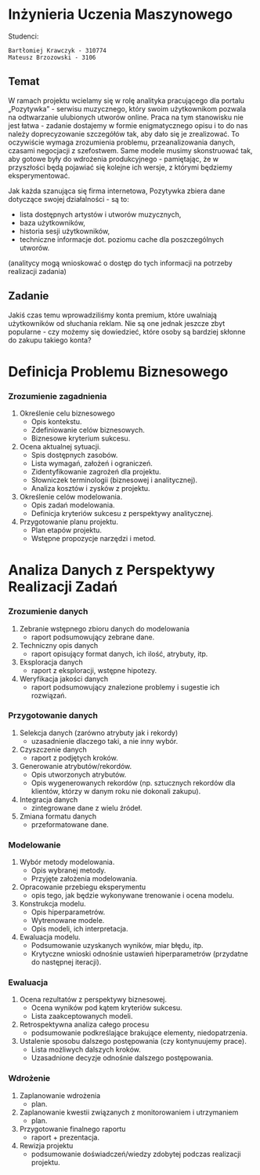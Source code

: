 # Inżynieria Uczenia Maszynowego

Studenci:
```
Bartłomiej Krawczyk - 310774
Mateusz Brzozowski - 3106
```

## Temat

W ramach projektu wcielamy się w rolę analityka pracującego dla portalu „Pozytywka” -
serwisu muzycznego, który swoim użytkownikom pozwala na odtwarzanie ulubionych utworów
online. Praca na tym stanowisku nie jest łatwa - zadanie dostajemy w formie enigmatycznego opisu
i to do nas należy doprecyzowanie szczegółów tak, aby dało się je zrealizować. To oczywiście
wymaga zrozumienia problemu, przeanalizowania danych, czasami negocjacji z szefostwem.
Same modele musimy skonstruować tak, aby gotowe były do wdrożenia produkcyjnego -
pamiętając, że w przyszłości będą pojawiać się kolejne ich wersje, z którymi będziemy
eksperymentować.

Jak każda szanująca się firma internetowa, Pozytywka zbiera dane dotyczące swojej działalności - są to:
- lista dostępnych artystów i utworów muzycznych,
- baza użytkowników,
- historia sesji użytkowników,
- techniczne informacje dot. poziomu cache dla poszczególnych utworów.

(analitycy mogą wnioskować o dostęp do tych informacji na potrzeby realizacji zadania)

## Zadanie

Jakiś czas temu wprowadziliśmy konta premium, które uwalniają użytkowników od słuchania reklam.
Nie są one jednak jeszcze zbyt popularne - czy możemy się dowiedzieć, które osoby są bardziej skłonne do zakupu takiego konta?

# Definicja Problemu Biznesowego

### Zrozumienie zagadnienia
<!-- Musimy zrozumieć, co tak naprawdę jest do zrobienia i ustalić, jak to osiągnąć. -->

1. Określenie celu biznesowego
    - Opis kontekstu.
    - Zdefiniowanie celów biznesowych.
    - Biznesowe kryterium sukcesu.
2. Ocena aktualnej sytuacji.
    - Spis dostępnych zasobów.
    - Lista wymagań, założeń i ograniczeń.
    - Zidentyfikowanie zagrożeń dla projektu.
    - Słowniczek terminologii (biznesowej i analitycznej).
    - Analiza kosztów i zysków z projektu.
3. Określenie celów modelowania.
    - Opis zadań modelowania.
    - Definicja kryteriów sukcesu z perspektywy analitycznej.
4. Przygotowanie planu projektu.
    - Plan etapów projektu.
    - Wstępne propozycje narzędzi i metod.


# Analiza Danych z Perspektywy Realizacji Zadań

### Zrozumienie danych
<!-- Wstępne zebranie i przeanalizowanie danych. -->

1. Zebranie wstępnego zbioru danych do modelowania 
    - raport podsumowujący zebrane dane.
2. Techniczny opis danych 
    - raport opisujący format danych, ich ilość, atrybuty, itp.
3. Eksploracja danych 
    - raport z eksploracji, wstępne hipotezy.
4. Weryfikacja jakości danych 
    - raport podsumowujący znalezione problemy i sugestie ich rozwiązań.


### Przygotowanie danych

<!-- Przygotowanie finalnego zbioru danych do modelowania, w tym oczyszczanie danych, selekcja atrybutów, feature engineering itd. -->

1. Selekcja danych (zarówno atrybuty jak i rekordy)
    - uzasadnienie dlaczego taki, a nie inny wybór.
2. Czyszczenie danych
    - raport z podjętych kroków.
3. Generowanie atrybutów/rekordów.
    - Opis utworzonych atrybutów.
    - Opis wygenerowanych rekordów (np. sztucznych rekordów dla klientów, którzy w danym roku nie dokonali zakupu).
4. Integracja danych
    - zintegrowane dane z wielu źródeł.
5. Zmiana formatu danych
    - przeformatowane dane.

### Modelowanie

<!-- Wybór algorytmów, architektury modeli, strojenie hiperparametrów, trening. -->

1. Wybór metody modelowania.
    - Opis wybranej metody.
    - Przyjęte założenia modelowania.
2. Opracowanie przebiegu eksperymentu
    - opis tego, jak będzie wykonywane trenowanie i ocena modelu.
3. Konstrukcja modelu.
    - Opis hiperparametrów.
    - Wytrenowane modele.
    - Opis modeli, ich interpretacja.
4. Ewaluacja modelu.
    - Podsumowanie uzyskanych wyników, miar błędu, itp.
    - Krytyczne wnioski odnośnie ustawień hiperparametrów (przydatne do następnej iteracji).

### Ewaluacja

<!-- Ocena przygotowanych modeli i procedury ich generowania z perspektywy zagadnienia biznesowego. -->

1. Ocena rezultatów z perspektywy biznesowej.
    - Ocena wyników pod kątem kryteriów sukcesu.
    - Lista zaakceptowanych modeli.
2. Retrospektywna analiza całego procesu
    - podsumowanie podkreślające brakujące elementy, niedopatrzenia.
3. Ustalenie sposobu dalszego postępowania (czy kontynuujemy prace).
    - Lista możliwych dalszych kroków.
    - Uzasadnione decyzje odnośnie dalszego postępowania.

### Wdrożenie

<!-- Wdrożenie przygotowanego modelu do użycia. -->

1. Zaplanowanie wdrożenia
    - plan.
2. Zaplanowanie kwestii związanych z monitorowaniem i utrzymaniem
    - plan.
3. Przygotowanie finalnego raportu
    - raport + prezentacja.
4. Rewizja projektu
    - podsumowanie doświadczeń/wiedzy zdobytej podczas realizacji projektu.















